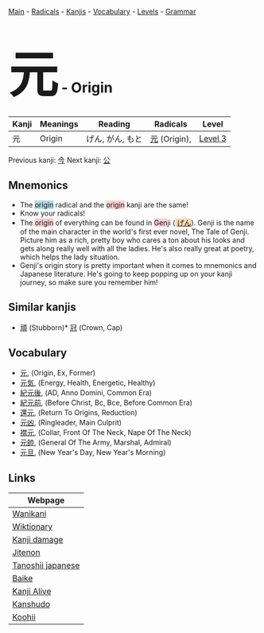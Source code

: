 <style> bigfont {font-size: 100px}</style>
[Main](../README.md) -
[Radicals](../radicals.md) -
[Kanjis](../kanjis.md) -
[Vocabulary](../vocabulary.md) -
[Levels](../levels.md) -
[Grammar](../grammar.md)
# <bigfont> 元</bigfont> - Origin 

| Kanji | Meanings | Reading | Radicals | Level |
| --- | --- | --- | --- | --- |
| 元 | Origin | げん, がん, もと | [元](../radicals/元.md) (Origin),  | [Level 3](../levels/wk_level3.md) |

Previous kanji: [今](今.md) Next kanji: [公](公.md) 

## Mnemonics
 * The <span style="background-color:#ADD8E6"> origin</span> radical and the <span style="background-color:#ffcccb"> origin</span> kanji are the same!
* Know your radicals!
* The <span style="background-color:#ffcccb"> origin</span> of everything can be found in <span style="background-color:#ffcccb"> Gen</span>ji (<span style="background-color:#fed8b1"> [げん](https://jisho.org/search/げん)</span>). Genji is the name of the main character in the world's first ever novel, The Tale of Genji. <br />Picture him as a rich, pretty boy who cares a ton about his looks and gets along really well with all the ladies. He's also really great at poetry, which helps the lady situation.
* Genji's origin story is pretty important when it comes to mnemonics and Japanese literature. He's going to keep popping up on your kanji journey, so make sure you remember him!


## Similar kanjis
 * [頑](頑.md) (Stubborn)* [冠](冠.md) (Crown, Cap)


## Vocabulary
 * [元](../vocabulary/元.md), (Origin, Ex, Former)
* [元気](../vocabulary/元.md), (Energy, Health, Energetic, Healthy)
* [紀元後](../vocabulary/元.md), (AD, Anno Domini, Common Era)
* [紀元前](../vocabulary/元.md), (Before Christ, Bc, Bce, Before Common Era)
* [還元](../vocabulary/元.md), (Return To Origins, Reduction)
* [元凶](../vocabulary/元.md), (Ringleader, Main Culprit)
* [襟元](../vocabulary/元.md), (Collar, Front Of The Neck, Nape Of The Neck)
* [元帥](../vocabulary/元.md), (General Of The Army, Marshal, Admiral)
* [元旦](../vocabulary/元.md), (New Year's Day, New Year's Morning)



## Links 

| Webpage |
| --- |
| [Wanikani          ](https://www.wanikani.com/kanji/元) |
| [Wiktionary        ](https://en.wiktionary.org/wiki/元) |
| [Kanji damage      ](http://www.kanjidamage.com/kanji/search?utf8=✓&q=元) |
| [Jitenon           ](https://jitenon.com/kanji/元) |
| [Tanoshii japanese ](https://www.tanoshiijapanese.com/dictionary/kanji.cfm?k=元) |
| [Baike             ](https://baike.baidu.com/item/元) |
| [Kanji Alive       ](https://app.kanjialive.com/元) |
| [Kanshudo          ](https://www.kanshudo.com/searchmn?q=元) |
| [Koohii            ](https://kanji.koohii.com/study/kanji/元) |
